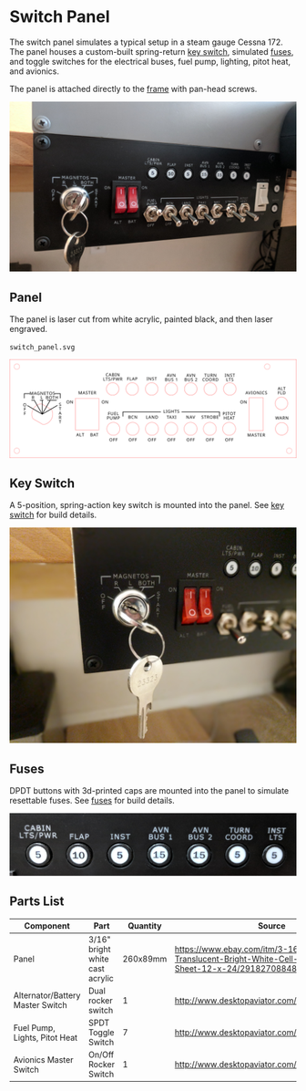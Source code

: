 # Switch Panel

The switch panel simulates a typical setup in a steam gauge Cessna 172. The panel houses a custom-built spring-return [key switch](#key-switch), simulated [fuses](#fuses), and toggle switches for the electrical buses, fuel pump, lighting, pitot heat, and avionics.

 The panel is attached directly to the [frame](../frame) with pan-head screws.

![switch_panel](images/switch_panel.jpg)

## Panel

The panel is laser cut from white acrylic, painted black, and then laser engraved.

`switch_panel.svg`

![switch_panel](switch_panel.svg)

## Key Switch

A 5-position, spring-action key switch is mounted into the panel. See [key switch](./key_switch) for build details.

![key_switch](key_switch/images/key_switch.jpg)

## Fuses

DPDT buttons with 3d-printed caps are mounted into the panel to simulate resettable fuses. See [fuses](./fuses) for build details.

![fuses](fuses/images/fuses.jpg)

## Parts List

| Component                        | Part                            | Quantity | Source                                   |
| -------------------------------- | ------------------------------- | -------- | ---------------------------------------- |
| Panel                            | 3/16" bright white cast acrylic | 260x89mm | https://www.ebay.com/itm/3-16-7328-Translucent-Bright-White-Cell-Cast-Acrylic-Sheet-12-x-24/291827088484 |
| Alternator/Battery Master Switch | Dual rocker switch              | 1        | http://www.desktopaviator.com/Products/parts.htm |
| Fuel Pump, Lights, Pitot Heat    | SPDT Toggle Switch              | 7        | http://www.desktopaviator.com/Products/parts.htm |
| Avionics Master Switch           | On/Off Rocker Switch            | 1        | http://www.desktopaviator.com/Products/parts.htm |

